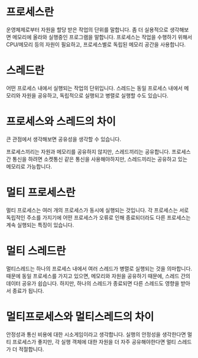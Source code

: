 # 프로세스란

운영체제로부터 자원을 할당 받은 작업의 단위를 말합니다. 좀 더 실용적으로 생각해보면 메모리에 올라와 실행중인 프로그램을 말합니다.
프로세스는 작업을 수행하기 위해서 CPU/메모리 등의 자원이 필요하고, 프로세스별로 독립된 메모리 공간을 사용합니다.

# 스레드란

어떤 프로세스 내에서 실행되는 작업의 단위입니다. 스레드는 동일 프로세스 내에서 메모리와 자원을 공유하고, 독립적으로 실행되고 병렬로 실행할 수도 있습니다.

# 프로세스와 스레드의 차이

큰 관점에서 생각해보면 공유성을 생각할 수 있습니다.

프로세스끼리는 자원과 메모리를 공유하지 않지만, 스레드끼리는 공유합니다.
프로세스 간 통신을 하려면 소켓통신 같은 통신을 사용해야하지만, 스레드끼리는 공유하고 있는 메모리로 가능합니다.

# 멀티 프로세스란

멀티 프로세스는 여러 개의 프로세스가 동시에 실행되는 것입니다. 각 프로세스는 서로 독립적인 주소를 가지기에 어떤 프로세스가 오류로 인해 종료되더라도 다른 프로세스는 계속 실행되는 특징이 있습니다.

# 멀티 스레드란

멀티스레드는 하나의 프로세스 내에서 여러 스레드가 병렬로 실행되는 것을 의마합니다. 때문에 동일 프로세스를 가지고 있으면, 메모리와 자원을 공유하기 때문에, 스레드 간의 데이터 공유가 쉽습니다. 하지만, 하나의 스레드가 종료되면 다른 스레드도 영향을 받아서 종료가 됩니다.

# 멀티프로세스와 멀티스레드의 차이

안정성과 통신 비용에 대한 시소게임이라고 생각합니다.
실행의 안정성을 생각한다면 멀티 프로세스가 좋지만, 각 실행 객체에 대한 자원을 더 자주 공유해야한다면 멀티 스레드가 더 적절합니다.
